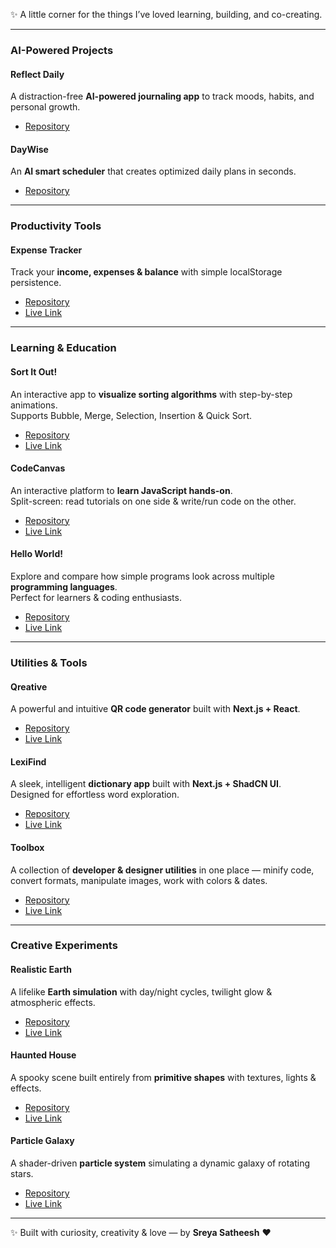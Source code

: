 ✨ A little corner for the things I’ve loved learning, building, and co-creating.  

---

### AI-Powered Projects  

#### Reflect Daily  
A distraction-free **AI-powered journaling app** to track moods, habits, and personal growth.  
- [Repository](https://github.com/sreya-satheesh/reflect-daily)  

#### DayWise  
An **AI smart scheduler** that creates optimized daily plans in seconds.  
- [Repository](https://github.com/sreya-satheesh/day-wise-app)  

---

### Productivity Tools  

#### Expense Tracker  
Track your **income, expenses & balance** with simple localStorage persistence.  
- [Repository](https://github.com/sreya-satheesh/expense-tracker)  
- [Live Link](https://expense-tracker-flame-six.vercel.app/)  

---

### Learning & Education  

#### Sort It Out!  
An interactive app to **visualize sorting algorithms** with step-by-step animations.  
Supports Bubble, Merge, Selection, Insertion & Quick Sort.  
- [Repository](https://github.com/sreya-satheesh/sort-it-out)  
- [Live Link](https://sort-it-out-five.vercel.app/)  

#### CodeCanvas  
An interactive platform to **learn JavaScript hands-on**.  
Split-screen: read tutorials on one side & write/run code on the other.  
- [Repository](https://github.com/sreya-satheesh/code-canvas)  
- [Live Link](https://code-canvas-ebon.vercel.app/)  

#### Hello World!  
Explore and compare how simple programs look across multiple **programming languages**.  
Perfect for learners & coding enthusiasts.  
- [Repository](https://github.com/sreya-satheesh/hello-world)  
- [Live Link](https://hello-world-three-pearl-26.vercel.app/)  

---

### Utilities & Tools  

#### Qreative  
A powerful and intuitive **QR code generator** built with **Next.js + React**.
- [Repository](https://github.com/sreya-satheesh/qreative)  
- [Live Link](https://qreative-nine.vercel.app/)  

#### LexiFind  
A sleek, intelligent **dictionary app** built with **Next.js + ShadCN UI**.  
Designed for effortless word exploration.  
- [Repository](https://github.com/sreya-satheesh/lexifind)  
- [Live Link](https://lexifind.vercel.app/)  

#### Toolbox  
A collection of **developer & designer utilities** in one place — minify code, convert formats, manipulate images, work with colors & dates.  
- [Repository](https://github.com/sreya-satheesh/toolbox)  
- [Live Link](https://toolbox-psi-nine.vercel.app/)  

---

### Creative Experiments  

#### Realistic Earth  
A lifelike **Earth simulation** with day/night cycles, twilight glow & atmospheric effects.  
- [Repository](https://github.com/sreya-satheesh/realistic-earth)  
- [Live Link](https://neon-conkies-f9e9e4.netlify.app/)  

#### Haunted House  
A spooky scene built entirely from **primitive shapes** with textures, lights & effects.  
- [Repository](https://github.com/sreya-satheesh/haunted-house)  
- [Live Link](https://6675708d6a08c6792eeb4bc5--cosmic-puffpuff-6a7e94.netlify.app/)  

#### Particle Galaxy  
A shader-driven **particle system** simulating a dynamic galaxy of rotating stars.  
- [Repository](https://github.com/sreya-satheesh/particle-galaxy)  
- [Live Link](https://6676b1e1a79a967b75798fba--cheery-fudge-12aff2.netlify.app/)  

---

✨ Built with curiosity, creativity & love — by **Sreya Satheesh** ❤️  
